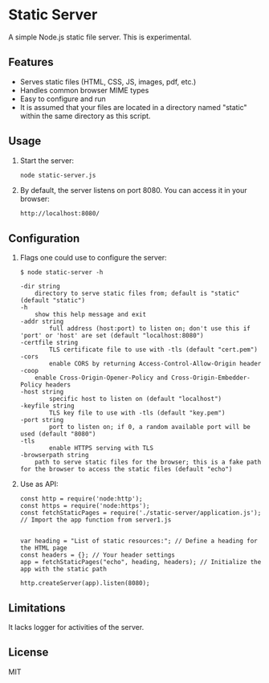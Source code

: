 # Static Server

A simple Node.js static file server. This is experimental.

## Features

- Serves static files (HTML, CSS, JS, images, pdf, etc.)
- Handles common browser MIME types
- Easy to configure and run
- It is assumed that your files are located in a directory named "static" within the same directory as this script.


## Usage

1. Start the server:

   ```bash
   node static-server.js
   ```

2. By default, the server listens on port 8080. You can access it in your browser:

   ```
   http://localhost:8080/
   ```


## Configuration

1. Flags one could use to configure the server: 
    ```
    $ node static-server -h

    -dir string
    	directory to serve static files from; default is "static" (default "static")
    -h
    	show this help message and exit
    -addr string
            full address (host:port) to listen on; don't use this if 'port' or 'host' are set (default "localhost:8080")
    -certfile string
            TLS certificate file to use with -tls (default "cert.pem")
    -cors
            enable CORS by returning Access-Control-Allow-Origin header
    -coop
    	enable Cross-Origin-Opener-Policy and Cross-Origin-Embedder-Policy headers
    -host string
            specific host to listen on (default "localhost")
    -keyfile string
            TLS key file to use with -tls (default "key.pem")
    -port string
            port to listen on; if 0, a random available port will be used (default "8080")
    -tls
            enable HTTPS serving with TLS
    -browserpath string
        path to serve static files for the browser; this is a fake path for the browser to access the static files (default "echo")
    ```

2. Use as API:
    ```
    const http = require('node:http');
    const https = require('node:https');
    const fetchStaticPages = require('./static-server/application.js'); // Import the app function from server1.js


    var heading = "List of static resources:"; // Define a heading for the HTML page
    const headers = {}; // Your header settings
    app = fetchStaticPages("echo", heading, headers); // Initialize the app with the static path

    http.createServer(app).listen(8080);

    ```

## Limitations
   It lacks logger for activities of the server.

## License

MIT

